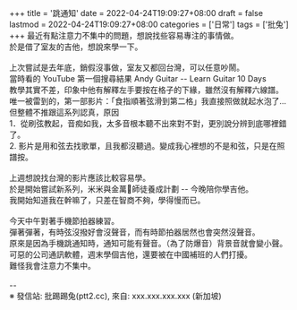 +++
title = '跳通知'
date = 2022-04-24T19:09:27+08:00
draft = false
lastmod = 2022-04-24T19:09:27+08:00
categories = ['日常']
tags = ['批兔']
+++
最近有點注意力不集中的問題，想說找些容易專注的事情做。<br>
於是借了室友的吉他，想說來學一下。<br>
<br>
上次嘗試是去年底，銷假沒事做，室友又都回台灣，可以任意吵鬧。<br>
當時看的 YouTube 第一個搜尋結果 Andy Guitar -- Learn Guitar 10 Days<br>
教學其實不差，印象中他有解釋左手要按在格子的下緣，雖然沒有解釋六線譜。<br>
唯一被雷到的，第一部影片：「食指順著弦滑到第二格」我直接照做就起水泡了…<br>
但整體不推跟這系列認真，原因<br>
1．從刷弦教起，音痴如我，太多音根本聽不出來對不對，更別說分辨到底哪裡錯了。<br>
2. 影片是用和弦去找歌單，且我都沒聽過。變成我心裡想的不是和弦，只是在照譜按。<br>
<br>
上週想說找台灣的影片應該比較容易學。<br>
於是開始嘗試新系列，米米與金萬師徒養成計劃 -- 今晚陪你學吉他。<br>
我開始知道我在幹嘛了，只差在智商不夠，學得慢而已。<br>
<br>
今天中午對著手機節拍器練習。<br>
彈著彈著，有時弦沒撥好會沒聲音，而有時節拍器居然也會突然沒聲音。<br>
原來是因為手機跳通知時，通知可能有聲音。（為了防爆音）背景音就會變小聲。<br>
可惡的公司通訊軟體，週末學個吉他，還要被在中國補班的人們打擾。<br>
難怪我會注意力不集中。<br>
<br>
--<br>
※ 發信站: 批踢踢兔(ptt2.cc), 來自: xxx.xxx.xxx.xxx (新加坡)<br>
